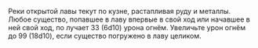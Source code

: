 Реки открытой лавы текут по кузне, растапливая руду и металлы. Любое существо, попавшее в лаву впервые в свой ход или начавшее в ней свой ход, по­ лучает 33 (6d10) урона огнём. Увеличьте урон огнём до 99 (18d10), если существо погружено в лаву целиком.